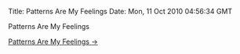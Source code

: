 Title: Patterns Are My Feelings
Date: Mon, 11 Oct 2010 04:56:34 GMT

Patterns Are My Feelings

[Patterns Are My Feelings &rarr;](http://patternsaremyfeelings.yolk.cc)
